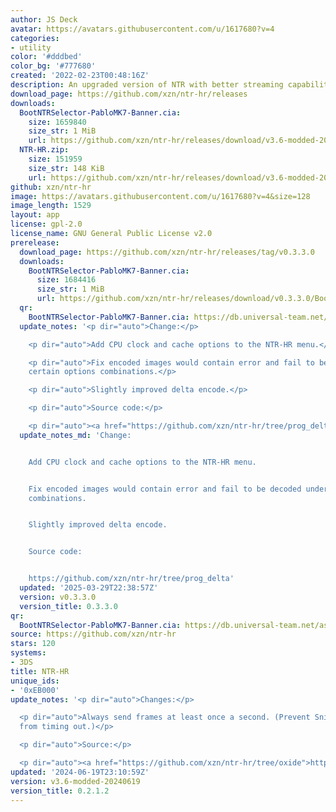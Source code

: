 ```yaml
---
author: JS Deck
avatar: https://avatars.githubusercontent.com/u/1617680?v=4
categories:
- utility
color: '#dddbed'
color_bg: '#777680'
created: '2022-02-23T00:48:16Z'
description: An upgraded version of NTR with better streaming capabilities.
download_page: https://github.com/xzn/ntr-hr/releases
downloads:
  BootNTRSelector-PabloMK7-Banner.cia:
    size: 1659840
    size_str: 1 MiB
    url: https://github.com/xzn/ntr-hr/releases/download/v3.6-modded-20240619/BootNTRSelector-PabloMK7-Banner.cia
  NTR-HR.zip:
    size: 151959
    size_str: 148 KiB
    url: https://github.com/xzn/ntr-hr/releases/download/v3.6-modded-20240619/NTR-HR.zip
github: xzn/ntr-hr
image: https://avatars.githubusercontent.com/u/1617680?v=4&size=128
image_length: 1529
layout: app
license: gpl-2.0
license_name: GNU General Public License v2.0
prerelease:
  download_page: https://github.com/xzn/ntr-hr/releases/tag/v0.3.3.0
  downloads:
    BootNTRSelector-PabloMK7-Banner.cia:
      size: 1684416
      size_str: 1 MiB
      url: https://github.com/xzn/ntr-hr/releases/download/v0.3.3.0/BootNTRSelector-PabloMK7-Banner.cia
  qr:
    BootNTRSelector-PabloMK7-Banner.cia: https://db.universal-team.net/assets/images/qr/prerelease/bootntrselector-pablomk7-banner-cia.png
  update_notes: '<p dir="auto">Change:</p>

    <p dir="auto">Add CPU clock and cache options to the NTR-HR menu.</p>

    <p dir="auto">Fix encoded images would contain error and fail to be decoded under
    certain options combinations.</p>

    <p dir="auto">Slightly improved delta encode.</p>

    <p dir="auto">Source code:</p>

    <p dir="auto"><a href="https://github.com/xzn/ntr-hr/tree/prog_delta">https://github.com/xzn/ntr-hr/tree/prog_delta</a></p>'
  update_notes_md: 'Change:


    Add CPU clock and cache options to the NTR-HR menu.


    Fix encoded images would contain error and fail to be decoded under certain options
    combinations.


    Slightly improved delta encode.


    Source code:


    https://github.com/xzn/ntr-hr/tree/prog_delta'
  updated: '2025-03-29T22:38:57Z'
  version: v0.3.3.0
  version_title: 0.3.3.0
qr:
  BootNTRSelector-PabloMK7-Banner.cia: https://db.universal-team.net/assets/images/qr/bootntrselector-pablomk7-banner-cia.png
source: https://github.com/xzn/ntr-hr
stars: 120
systems:
- 3DS
title: NTR-HR
unique_ids:
- '0xEB000'
update_notes: '<p dir="auto">Changes:</p>

  <p dir="auto">Always send frames at least once a second. (Prevent Snickerstream
  from timing out.)</p>

  <p dir="auto">Source:</p>

  <p dir="auto"><a href="https://github.com/xzn/ntr-hr/tree/oxide">https://github.com/xzn/ntr-hr/tree/oxide</a></p>'
updated: '2024-06-19T23:10:59Z'
version: v3.6-modded-20240619
version_title: 0.2.1.2
---
```

